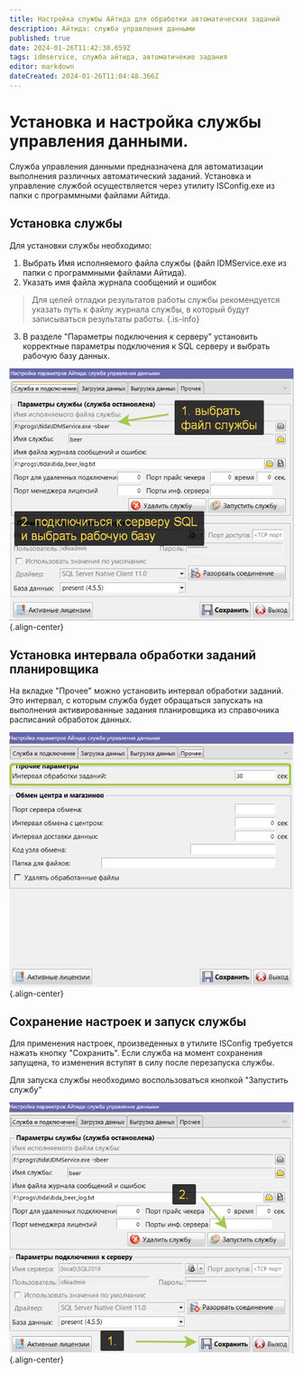 ```yaml
---
title: Настройка службы Айтида для обработки автоматических заданий
description: Айтида: служба управления данными
published: true
date: 2024-01-26T11:42:38.659Z
tags: idmservice, служба айтида, автоматичекие задания
editor: markdown
dateCreated: 2024-01-26T11:04:48.366Z
---
```


# Установка и настройка службы управления данными.

Служба управления данными предназначена для автоматизации выполнения различных автоматический заданий. Установка и управление службой осуществляется через утилиту ISConfig.exe из папки с программными файлами Айтида.

## Установка службы

Для установки службы необходимо:
1. Выбрать Имя исполняемого файла службы (файл IDMService.exe из папки с программными файлами Айтида).
2. Указать имя файла журнала сообщений и ошибок

> Для целей отладки результатов работы службы рекомендуется указать путь к файлу журнала службы, в который будут записываться результаты работы.
{.is-info}

3. В разделе "Параметры подключения к серверу" установить корректные параметры подключения к SQL серверу и выбрать рабочую базу данных.

![2024-01-26_12-32-40.png](/images/marking/beer2024/2024-01-26_12-32-40.png){.align-center}


## Установка интервала обработки заданий планировщика

На вкладке "Прочее" можно установить интервал обработки заданий. Это интервал, с которым служба будет обращаться запускать на выполнения активированные задания планировщика из справочника расписаний обработок данных.

![2024-01-26_12-35-23.png](/images/marking/beer2024/2024-01-26_12-35-23.png){.align-center}

## Сохранение настроек и запуск службы

Для применения настроек, произведенных в утилите ISConfig требуется нажать кнопку "Сохранить". Если служба на момент сохранения запущена, то изменения вступят в силу после перезапуска службы.

Для запуска службы необходимо воспользоваться кнопкой "Запустить службу"

![2024-01-26_12-36-28.png](/images/marking/beer2024/2024-01-26_12-36-28.png){.align-center}

